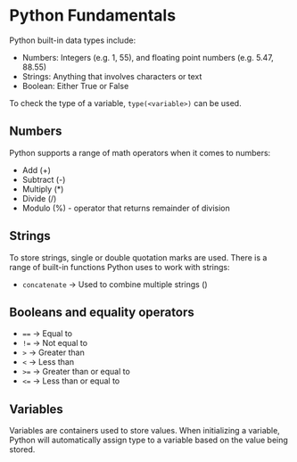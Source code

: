 # Python Fundamentals

Python built-in data types include:
- Numbers: Integers (e.g. 1, 55), and floating point numbers (e.g. 5.47, 88.55)
- Strings: Anything that involves characters or text
- Boolean: Either True or False

To check the type of a variable, `type(<variable>)` can be used.

## Numbers
Python supports a range of math operators when it comes to numbers:
- Add (+)
- Subtract (-)
- Multiply (*)
- Divide (/)
- Modulo (%) - operator that returns remainder of division

## Strings
To store strings, single or double quotation marks are used. There is a range of built-in functions Python uses to work with strings:
- `concatenate` -> Used to combine multiple strings ()

## Booleans and equality operators
- `==` -> Equal to
- `!=` -> Not equal to
- `>` -> Greater than
- `<` -> Less than
- `>=` -> Greater than or equal to
- `<=` -> Less than or equal to

## Variables
Variables are containers used to store values. When initializing a variable, Python will automatically assign type to a variable based on the value being stored.

